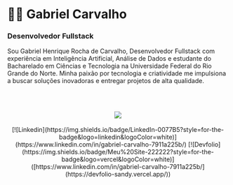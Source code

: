 # 👨‍💻 Gabriel Carvalho 

### Desenvolvedor Fullstack

Sou Gabriel Henrique Rocha de Carvalho, Desenvolvedor Fullstack com experiência em Inteligência Artificial, Análise de Dados e estudante do Bacharelado em Ciências e Tecnologia na Universidade Federal do Rio Grande do Norte. Minha paixão por tecnologia e criatividade me impulsiona a buscar soluções inovadoras e entregar projetos de alta qualidade.

<br><br/>
<div align="center">
  <a href="https://skillicons.dev">
    <img src="https://skillicons.dev/icons?i=javascript,php,python,react,laravel,mui,docker,git,linux" />
  </a>
  <br><br/>
  [![Linkedin](https://img.shields.io/badge/LinkedIn-0077B5?style=for-the-badge&logo=linkedin&logoColor=white)](https://www.linkedin.com/in/gabriel-carvalho-7911a225b/)
  [![Devfolio](https://img.shields.io/badge/Meu%20Site-222222?style=for-the-badge&logo=vercel&logoColor=white)]([https://www.linkedin.com/in/gabriel-carvalho-7911a225b/](https://devfolio-sandy.vercel.app/))

</div>

